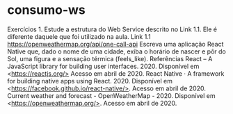 # consumo-ws
Exercícios  1. Estude a estrutura do Web Service descrito no Link 1.1. Ele é diferente daquele que foi utilizado na aula. Link 1.1 https://openweathermap.org/api/one-call-api Escreva uma aplicação React Native que, dado o nome de uma cidade, exiba o horário de nascer e pôr do Sol, uma figura e a sensação térmica (feels_like). Referências React – A JavaScript library for building user interfaces. 2020. Disponível em &lt;https://reactjs.org/> Acesso em abril de 2020. React Native · A framework for building native apps using React. 2020. Disponível em &lt;https://facebook.github.io/react-native/>. Acesso em abril de 2020. Сurrent   weather   and   forecast   -   OpenWeatherMap   -   2020.   Disponível   em &lt;https://openweathermap.org/>. Acesso em abril de 2020.
